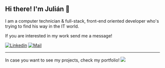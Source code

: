
  ## Hi there! I'm Julián 👋

   <p >I am a computer technician & full-stack, front-end oriented developer who's trying to find his way in the IT world.</p>
   <p> If you are interested in my work send me a message!</p>

[![Linkedin](https://img.shields.io/badge/-Linkedin-blue?style=flat-square&logo=Linkedin&logoColor=white&link=https://www.linkedin.com/in/juliangonzalezdev//)](https://www.linkedin.com/in/juliangonzalezdev/)
[![Mail](https://img.shields.io/badge/-Mail-red?style=flat-square&logo=Gmail&logoColor=white&link=mailto:julianmarcos505@gmail.com)](mailto:julianmarcos505@gmail.com)   

<hr>

In case you want to see my projects, check my portfolio!     [![](https://img.shields.io/badge/-See%20more-lightgrey?&link=https://julian-gonzalez-portfolio.vercel.app/projects)](https://julian-gonzalez-portfolio.vercel.app/) 
